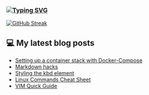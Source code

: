 ### [![Typing SVG](https://readme-typing-svg.herokuapp.com/?lines=Hello+World.+👋)](https://git.io/typing-svg)

[![GitHub Streak](https://github-readme-streak-stats.herokuapp.com/?user=fullmetalbrackets&background=08083a&dates=b3e4ff&currStreakNum=fe10bf&sideNums=f986de&stroke=fe10bf&ring=ff8f1f&sideLabels=ff8f1f&fire=fcf645&currStreakLabel=fcf645&hide_border=true)](https://git.io/streak-stats)

## 💻 My latest blog posts
<!-- BLOG-POST-LIST:START -->
- [Setting up a container stack with Docker-Compose](https://arieldiaz.codes/blog/setting-up-a-container-stack-with-docker-compose/)
- [Markdown hacks](https://arieldiaz.codes/blog/markdown-hacks/)
- [Styling the kbd element](https://arieldiaz.codes/blog/styling-the-kbd-element/)
- [Linux Commands Cheat Sheet](https://arieldiaz.codes/blog/basic-linux-commands/)
- [VIM Quick Guide](https://arieldiaz.codes/blog/vim-quick-guide/)
<!-- BLOG-POST-LIST:END -->

